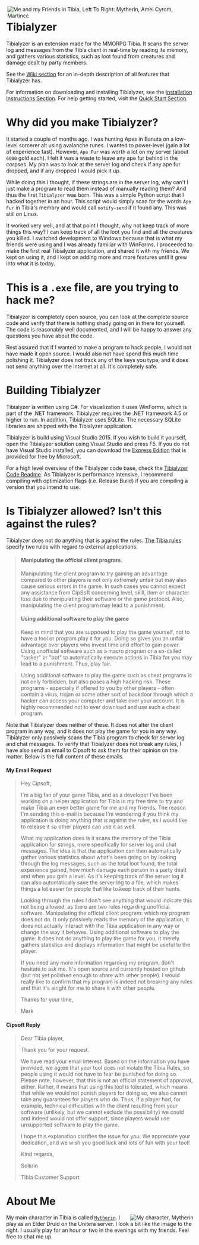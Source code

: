 <img align="right" src="https://raw.githubusercontent.com/Mytherin/Tibialyzer/master/Images/tibiagroup.png" alt="Me and my Friends in Tibia, Left To Right: Mytherin, Amel Cyrom, Martincc">

# Tibialyzer

Tibialyzer is an extension made for the MMORPG Tibia. It scans the server log and messages from the Tibia client in real-time by reading its memory, and gathers various statistics, such as loot found from creatures and damage dealt by party members. 

See the [Wiki section](https://github.com/Mytherin/Tibialyzer/wiki) for an in-depth description of all features that Tibialyzer has.

For information on downloading and installing Tibialyzer, see the [Installation Instructions Section](https://github.com/Mytherin/Tibialyzer/wiki/Installation-Instructions). For help getting started, visit the [Quick Start Section](https://github.com/Mytherin/Tibialyzer/wiki/Quick-Start-Guide).

# Why did you make Tibialyzer?

It started a couple of months ago. I was hunting Apes in Banuta on a low-level sorcerer alt using avalanche runes. I wanted to power-level (gain a lot of experience fast). However, `Ape Fur` was worth a lot on my server (about `6000` gold each). I felt it was a waste to leave any ape fur behind in the corpses. My plan was to look at the server log and check if any ape fur dropped, and if any dropped I would pick it up. 

While doing this I thought, if these strings are in the server log, why can't I just make a program to read them instead of manually reading them? And thus the first `Tibialyzer` was born. This was a simple Python script that I hacked together in an hour. This script would simply scan for the words `Ape Fur` in Tibia's memory and would call `notify-send` if it found any. This was still on Linux.

It worked very well, and at that point I thought, why not keep track of more things this way? I can keep track of all the loot you find and all the creatures you killed. I switched development to Windows because that is what my friends were using and I was already familiar with WinForms. I proceeded to make the first real Tibialyzer application, and shared it with my friends. We kept on using it, and I kept on adding more and more features until it grew into what it is today.

# This is a `.exe` file, are you trying to hack me?

Tibialyzer is completely open source, you can look at the complete source code and verify that there is nothing shady going on in there for yourself. The code is reasonably well documented, and I will be happy to answer any questions you have about the code.

Rest assured that if I wanted to make a program to hack people, I would not have made it open source. I would also not have spend this much time polishing it. Tibialyzer does not track any of the keys you type, and it does not send anything over the internet at all. It's completely safe. 

# Building Tibialyzer
Tibialyzer is written using C#. For visualization it uses WinForms, which is part of the .NET framework. Tibialyzer requires the .NET framework 4.5 or higher to run. In addition, Tibialyzer uses SQLite. The necessary SQLite libraries are shipped with the Tibialyzer application.

Tibialyzer is build using Visual Studio 2015. If you wish to build it yourself, open the Tibialyzer solution using Visual Studio and press F5. If you do not have Visual Studio installed, you can download the [Express Edition](https://www.visualstudio.com/en-us/products/visual-studio-express-vs.aspx) that is provided for free by Microsoft. 

For a high level overview of the Tibialyzer code base, check the [Tibialyzer Code Readme](https://github.com/Mytherin/Tibialyzer/tree/master/Tibialyzer#important-files). As Tibialyzer is performance intensive, I recommend compiling with optimization flags (i.e. Release Build) if you are compiling a version that you intend to use.

# Is Tibialyzer allowed? Isn't this against the rules?
Tibialyzer does not do anything that is against the rules. [The Tibia rules](http://www.tibia.com/support/?subtopic=tibiarules&rule=3b) specify two rules with regard to external applications.

> #### Manipulating the official client program. 
>Manipulating the client program to try gaining an advantage compared to other players is not only extremely unfair but may also cause serious errors in the game. In such cases you cannot expect any assistance from CipSoft concerning level, skill, item or character loss due to manipulating their software or the game protocol. Also, manipulating the client program may lead to a punishment.
> #### Using additional software to play the game
> Keep in mind that you are supposed to play the game yourself, not to have a tool or program play it for you. Doing so gives you an unfair advantage over players who invest time and effort to gain power. Using unofficial software such as a macro program or a so-called "tasker" or "bot" to automatically execute actions in Tibia for you may lead to a punishment. Thus, play fair.

> Using additional software to play the game such as cheat programs is not only forbidden, but also poses a high hacking risk. These programs - especially if offered to you by other players - often contain a virus, trojan or some other sort of backdoor through which a hacker can access your computer and take over your account. It is highly recommended not to ever download and use such a cheat program.

Note that Tibialyzer does neither of these. It does not alter the client program in any way, and it does not play the game for you in any way. Tibialyzer only passively scans the Tibia program to check for server log and chat messages. To verify that Tibialyzer does not break any rules, I have also send an email to Cipsoft to ask them for their opinion on the matter. Below is the full content of these emails.

#### My Email Request
> Hey Cipsoft,
>
>I'm a big fan of your game Tibia, and as a developer I've been working on a helper application for Tibia in my free time to try and make Tibia an even better game for me and my friends. The reason I'm sending this e-mail is because I'm wondering if you think my application is doing anything that is against the rules, as I would like to release it so other players can use it as well.
>
>What my application does is it scans the memory of the Tibia application for strings, more specifically for server log and chat messages. The idea is that the application can then automatically gather various statistics about what's been going on by looking through the log messages, such as the total loot found, the total experience gained, how much damage each person in a party dealt and when you gain a level. As it's keeping track of the server log it can also automatically save the server log to a file, which makes things a lot easier for people that like to keep track of their hunts.
>
>Looking through the rules I don't see anything that would indicate this not being allowed, as there are two rules regarding unofficial software. Manipulating the official client program: which my program does not do. It only passively reads the memory of the application, it does not actually interact with the Tibia application in any way or change the way it behaves. Using additional software to play the game: It does not do anything to play the game for you, it merely gathers statistics and displays information that might be useful to the player.
>
>If you need any more information regarding my program, don't hesitate to ask me. It's open source and currently hosted on github (but not yet polished enough to share with other people). I would really like to confirm that my program is indeed not breaking any rules and that it's alright for me to share it with other people.
>
>Thanks for your time,
>
>    Mark

#### Cipsoft Reply

> Dear Tibia player,
>
>Thank you for your request.
>
>We have read your email interest. Based on the information you have provided, we agree that your tool does not violate the Tibia Rules, so people using it would not have to fear be punished for doing so. Please note, however, that this is not an official statement of approval, either. Rather, it means that using this tool is tolerated, which means that while we would not punish players for doing so, we also cannot take any guarantees for players who do. Thus, if a player had, for example, technical difficulties with the client resulting from your software (unlikely, but we cannot exclude the possibility) we could and indeed would not offer support, since players would use unsupported software to play the game.
>
>I hope this explanation clarifies the issue for you. We appreciate your dedication, and we wish you good luck and lots of fun with your tool!
>
>Kind regards,
>
>Solkrin
>
>Tibia Customer Support

# About Me

<img align="right" src="https://raw.githubusercontent.com/Mytherin/Tibialyzer/master/Images/mytherin.png" alt="My character, Mytherin">

My main character in Tibia is called [`Mytherin`](https://secure.tibia.com/community/?subtopic=characters&name=Mytherin). I play as an Elder Druid on the Unitera server. I look a bit like the image to the right. I usually play for an hour or two in the evenings with my friends. Feel free to chat me up.
